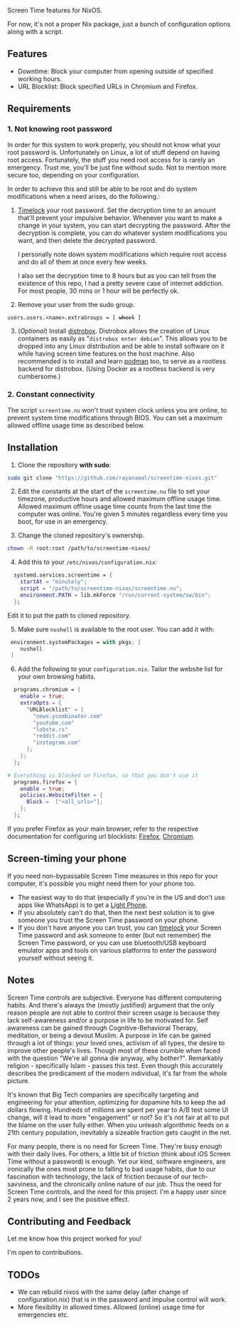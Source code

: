 Screen Time features for NixOS. 

For now, it's not a proper Nix package, just a bunch of configuration options along with a script.

## Features

- Downtime: Block your computer from opening outside of specified working hours.
- URL Blocklist: Block specified URLs in Chromium and Firefox.

## Requirements

### 1. Not knowing root password

In order for this system to work properly, you should not know what your root password is. Unfortunately on Linux, a lot of stuff depend on having root access. Fortunately, the stuff you need root access for is rarely an emergency. Trust me, you'll be just fine without sudo. Not to mention more secure too, depending on your configuration. 

In order to achieve this and still be able to be root and do system modifications when a need arises, do the following.:

1. [Timelock](https://github.com/rayanamal/timelock) your root password. Set the decryption time to an amount that'll prevent your impulsive behavior. Whenever you want to make a change in your system, you can start decrypting the password. After the decryption is complete, you can do whatever system modifications you want, and then delete the decrypted password.

    I personally note down system modifications which require root access and do all of them at once every few weeks.

    I also set the decryption time to 8 hours but as you can tell from the existence of this repo, I had a pretty severe case of internet addiction. For most people, 30 mins or 1 hour will be perfectly ok.

2. Remove your user from the sudo group.
<pre><code>users.users.&lt;name&gt;.extraGroups = [ <span style="text-decoration: line-through;">wheel</span> ]
</code></pre>

3. (*Optional*) Install [distrobox](https://distrobox.it/). Distrobox allows the creation of Linux containers as easily as "`distrobox enter debian`". This allows you to be dropped into any Linux distribution and be able to install software on it while having screen time features on the host machine. Also recommended is to install and learn [podman](https://podman.io/) too, to serve as a rootless backend for distrobox. (Using Docker as a rootless backend is very cumbersome.)

### 2. Constant connectivity

The script `screentime.nu` won't trust system clock unless you are online, to prevent system time modifications through BIOS. You can set a maximum allowed offline usage time as described below.

## Installation

1. Clone the repository **with sudo**:
```bash
sudo git clone "https://github.com/rayanamal/screentime-nixos.git"
```

2. Edit the constants at the start of the `screentime.nu` file to set your timezone, productive hours and allowed maximum offline usage time. Allowed maximum offline usage time counts from the last time the computer was online. You're given 5 minutes regardless every time you boot, for use in an emergency.

3. Change the cloned repository's ownership.

```bash
chown -R root:root /path/to/screentime-nixos/
```

4. Add this to your `/etc/nixos/configuration.nix`:
```nix
  systemd.services.screentime = {
    startAt = "minutely";
    script = "/path/to/screentime-nixos/screentime.nu";
    environment.PATH = lib.mkForce "/run/current-system/sw/bin";
  };
```
Edit it to put the path to cloned repository.

5. Make sure `nushell` is available to the root user. You can add it with:
```nix
 environment.systemPackages = with pkgs; [
    nushell
 ]
```

6. Add the following to your `configuration.nix`. Tailor the website list for your own browsing habits.
```nix
  programs.chromium = { 
    enable = true;
    extraOpts = {
      "URLBlocklist" = [
        "news.ycombinator.com"
        "youtube.com"
        "lobste.rs"
        "reddit.com"
        "instagram.com"
      ];
    };
  };

# Everything is blocked on Firefox, so that you don't use it
  programs.firefox = {
  	enable = true;
    policies.WebsiteFilter = {
      Block =  ["<all_urls>"];
    };
  };
```

  If you prefer Firefox as your main browser, refer to the respective documentation for configuring url blocklists: [Firefox](https://mozilla.github.io/policy-templates/#websitefilter), [Chromium](https://chromeenterprise.google/intl/en_us/policies/#URLBlocklist).

## Screen-timing your phone
If you need non-bypassable Screen Time measures in this repo for your computer, it's possible you might need them for your phone too. 
- The easiest way to do that (especially if you're in the US and don't use apps like WhatsApp) is to get a [Light Phone](https://www.thelightphone.com/). 
- If you absolutely can't do that, then the next best solution is to give someone you trust the Screen Time password on your phone. 
- If you don't have anyone you can trust, you can [timelock](https://github.com/rayanamal/timelock) your Screen Time password and ask someone to enter (but not remember) the Screen Time password, or you can use bluetooth/USB keyboard emulator apps and tools on various platforms to enter the password yourself without seeing it.

## Notes

Screen Time controls are subjective. Everyone has different computering habits. And there's always the (mostly justified) argument that the only reason people are not able to control their screen usage is because they lack self-awareness and/or a purpose in life to be motivated for. Self awareness can be gained through Cognitive-Behavioral Therapy, meditation, or being a devout Muslim. A purpose in life can be gained through a lot of things: your loved ones, activism of all types, the desire to improve other people's lives. Though most of these crumble when faced with the question "We're all gonna die anyway, why bother?". Remarkably religion - specifically Islam - passes this test. Even though this accurately describes the predicament of the modern individual, it's far from the whole picture.

It's known that Big Tech companies are specifically targeting and engineering for your attention, optimizing for dopamine hits to keep the ad dollars flowing. Hundreds of millions are spent per year to A/B test some UI change, will it lead to more "engagement" or not? So it's not fair at all to put the blame on the user fully either. When you unleash algorithmic feeds on a 21th century population, inevitably a sizeable fraction gets caught in the net. 

For many people, there is no need for Screen Time. They're busy enough with their daily lives. For others, a little bit of friction (think about iOS Screen Time without a password) is enough. Yet our kind, software engineers, are ironically the ones most prone to falling to bad usage habits, due to our fascination with technology, the lack of friction because of our tech-savviness, and the chronically online nature of our job. Thus the need for Screen Time controls, and the need for this project. I'm a happy user since 2 years now, and I see the positive effect.

## Contributing and Feedback

Let me know how this project worked for you!

I'm open to contributions.

## TODOs

- We can rebuild nixos with the same delay (after change of configuration.nix) that is in the password and impulse control will work.
- More flexibility in allowed times. Allowed (online) usage time for emergencies etc.
